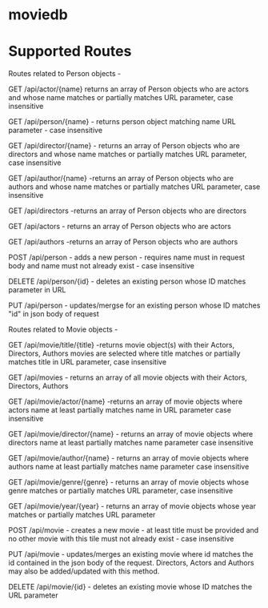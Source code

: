 # moviedb

# Supported Routes

Routes related to Person objects -

GET /api/actor/{name} returns an array of Person objects who are actors and whose name matches
	 or partially matches URL parameter, case insensitive
   
GET /api/person/{name} - returns person object matching name URL parameter - case insensitive

GET /api/director/{name} - returns an array of Person objects who are directors and whose name
	 matches or partially matches URL parameter, case insensitive
   
GET /api/author/{name} -returns an array of Person objects who are authors and whose name matches
	 or partially matches URL parameter, case insensitive
 
GET /api/directors -returns an array of Person objects who are directors

GET /api/actors - returns an array of Person objects who are actors

GET /api/authors -returns an array of Person objects who are authors

POST /api/person - adds a new person - requires name must in request body and name must not already exist - case insensitive

DELETE /api/person/{id} - deletes an existing person whose ID matches parameter in URL

PUT /api/person - updates/mergse for an existing person whose ID matches "id" in json body of request


Routes related to Movie objects -

GET  /api/movie/title/{title} -returns movie object(s) with their Actors, Directors, Authors
   movies are selected where title matches or partially matches title in URL parameter, case insensitive
   
GET /api/movies - returns an array of all movie objects with their Actors, Directors, Authors

GET /api/movie/actor/{name} -returns an array of movie objects where actors name at least partially matches name in URL parameter
   case insensitive

GET  /api/movie/director/{name} -  returns an array of movie objects where directors name at least partially matches name parameter
   case insensitive

GET /api/movie/author/{name} - returns an array of movie objects where authors name at least partially matches name parameter 
   case insensitive

GET /api/movie/genre/{genre} - returns an array of movie objects whose genre matches or partially
	 matches URL parameter, case insensitive
   
GET /api/movie/year/{year}  - returns an array of movie objects whose year matches or partially matches
	 URL parameter
   
POST /api/movie - creates a new movie - at least title must be provided and no other movie with this tile must not already exist - case insensitive

PUT /api/movie - updates/merges an existing movie where id matches the id contained in the json body of the request. 
   Directors, Actors and Authors may also be added/updated with this method.

DELETE  /api/movie/{id} - deletes an existing movie whose ID matches the URL parameter


	
